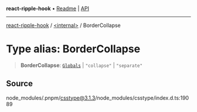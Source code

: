 **react-ripple-hook** • [Readme](../../README.md) \| [API](../../globals.md)

***

[react-ripple-hook](../../README.md) / [\<internal\>](../README.md) / BorderCollapse

# Type alias: BorderCollapse

> **BorderCollapse**: [`Globals`](Globals.md) \| `"collapse"` \| `"separate"`

## Source

node\_modules/.pnpm/csstype@3.1.3/node\_modules/csstype/index.d.ts:19089

